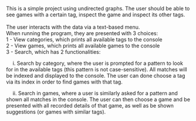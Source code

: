 This is a simple project using undirected graphs. The user should be able to see games with a certain tag, inspect the game and inspect its other tags.<br>
<br>
The user interacts with the data via a text-based menu.<br>
When running the program, they are presented with 3 choices:<br>
1 - View categories, which prints all available tags to the console<br>
2 - View games, which prints all available games to the console<br>
3 - Search, which has 2 functionalities:<br>
    <p>&emsp; i. Search by category, where the user is prompted for a pattern to look for in the available tags (this pattern is not case-sensitive). All matches will be indexed and displayed to the console. The user can done choose a tag via its index in order to find games with that tag.<br></p>
    <p>&emsp; ii. Search in games, where a user is similarly asked for a pattern and shown all matches in the console. The user can then choose a game and be presented with all recorded details of that game, as well as be shown suggestions (or games with similar tags).<br></p>
